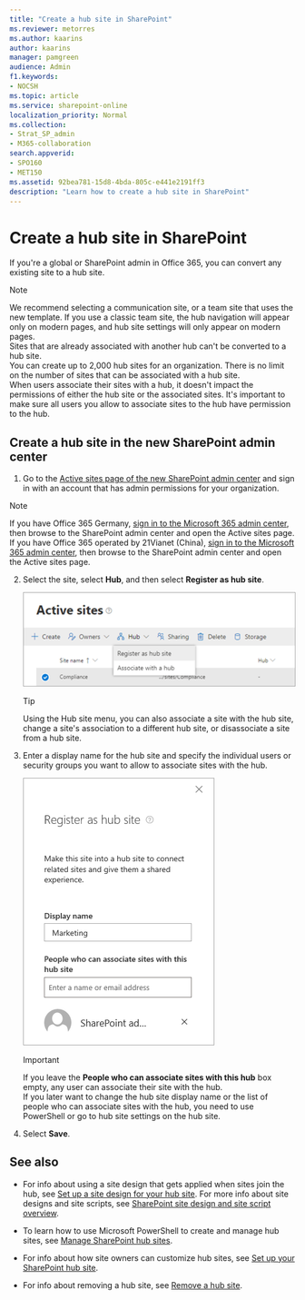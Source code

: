 ```yaml
---
title: "Create a hub site in SharePoint"
ms.reviewer: metorres
ms.author: kaarins
author: kaarins
manager: pamgreen
audience: Admin
f1.keywords:
- NOCSH
ms.topic: article
ms.service: sharepoint-online
localization_priority: Normal
ms.collection:  
- Strat_SP_admin
- M365-collaboration
search.appverid:
- SPO160
- MET150
ms.assetid: 92bea781-15d8-4bda-805c-e441e2191ff3
description: "Learn how to create a hub site in SharePoint"
---
```


# Create a hub site in SharePoint

If you're a global or SharePoint admin in Office 365, you can convert any existing site to a hub site.
  
> [!NOTE]
>  We recommend selecting a communication site, or a team site that uses the new template. If you use a classic team site, the hub navigation will appear only on modern pages, and hub site settings will only appear on modern pages.<br>Sites that are already associated with another hub can't be converted to a hub site. <br>You can create up to 2,000 hub sites for an organization. There is no limit on the number of sites that can be associated with a hub site. <br>When users associate their sites with a hub, it doesn't impact the permissions of either the hub site or the associated sites. It's important to make sure all users you allow to associate sites to the hub have permission to the hub. 
  
## Create a hub site in the new SharePoint admin center

1. Go to the [Active sites page of the new SharePoint admin center](https://admin.microsoft.com/sharepoint?page=siteManagement&modern=true) and sign in with an account that has admin permissions for your organization.

>[!NOTE]
>If you have Office 365 Germany, [sign in to the Microsoft 365 admin center](https://go.microsoft.com/fwlink/p/?linkid=848041), then browse to the SharePoint admin center and open the Active sites page. <br>If you have Office 365 operated by 21Vianet (China), [sign in to the Microsoft 365 admin center](https://go.microsoft.com/fwlink/p/?linkid=850627), then browse to the SharePoint admin center and open the Active sites page.

2. Select the site, select **Hub**, and then select **Register as hub site**.

    ![Registering a site as a hub site](media/register-hub-site.png)

    > [!TIP] 
    > Using the Hub site menu, you can also associate a site with the hub site, change a site's association to a different hub site, or disassociate a site from a hub site. 

3. Enter a display name for the hub site and specify the individual users or security groups you want to allow to associate sites with the hub.

    ![The Register as hub site panel](media/register-hub-site-panel.png)


    > [!IMPORTANT] 
    > If you leave the **People who can associate sites with this hub** box empty, any user can associate their site with the hub.<br>If you later want to change the hub site display name or the list of people who can associate sites with the hub, you need to use PowerShell or go to hub site settings on the hub site.

4. Select **Save**.


    
## See also

- For info about using a site design that gets applied when sites join the hub, see [Set up a site design for your hub site](set-up-site-design-hub-site.md). For more info about site designs and site scripts, see [SharePoint site design and site script overview](/sharepoint/dev/declarative-customization/site-design-overview).

- To learn how to use Microsoft PowerShell to create and manage hub sites, see [Manage SharePoint hub sites](/sharepoint/dev/features/hub-site/hub-site-powershell).
    
- For info about how site owners can customize hub sites, see [Set up your SharePoint hub site](https://support.office.com/article/e2daed64-658c-4462-aeaf-7d1a92eba098).

- For info about removing a hub site, see [Remove a hub site](remove-hub-site.md).
